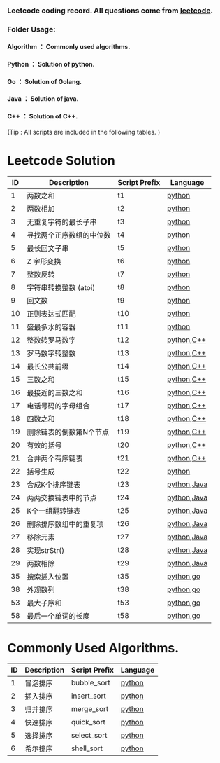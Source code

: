 ### Leetcode coding record. All questions come from [leetcode](https://leetcode-cn.com).

### Folder Usage:

#### Algorithm ： Commonly used algorithms.
#### Python ： Solution of python.
#### Go ： Solution of Golang.
#### Java ： Solution of java.
#### C++ ： Solution of C++.
(Tip : All scripts are included in the following tables. )

Leetcode Solution
=================

| ID | Description | Script Prefix | Language |
|---| ----- | -------- | -------- |
|1| 两数之和 | t1 | [python](./Python/t1.py)|
|2| 两数相加 | t2 | [python](./Python/t2.py)|
|3| 无重复字符的最长子串 | t3 | [python](./Python/t3.py)|
|4| 寻找两个正序数组的中位数 | t4 | [python](./Python/t4.py)|
|5| 最长回文子串 | t5 | [python](./Python/t5.py)|
|6| Z 字形变换 | t6 | [python](./Python/t6.py)|
|7| 整数反转 | t7 | [python](./Python/t7.py)|
|8| 字符串转换整数 (atoi) | t8 | [python](./Python/t8.py)|
|9| 回文数 | t9 | [python](./Python/t9.py)|
|10| 正则表达式匹配 | t10 | [python](./Python/t10.py)|
|11| 盛最多水的容器 | t11 | [python](./Python/t11.py)|
|12| 整数转罗马数字 | t12 | [python](./Python/t12.py),[C++](./C++/t12.cpp)|
|13| 罗马数字转整数 | t13 | [python](./Python/t13.py),[C++](./C++/t13.cpp)|
|14| 最长公共前缀 | t14 | [python](./Python/t14.py),[C++](./C++/t14.cpp)|
|15| 三数之和 | t15 | [python](./Python/t15.py),[C++](./C++/t15.cpp)|
|16| 最接近的三数之和 | t16 | [python](./Python/t16.py),[C++](./C++/t16.cpp)|
|17| 电话号码的字母组合 | t17 | [python](./Python/t17.py),[C++](./C++/t17.cpp)|
|18| 四数之和 | t18 | [python](./Python/t18.py),[C++](./C++/t18.cpp)|
|19| 删除链表的倒数第N个节点 | t19 | [python](./Python/t19.py),[C++](./C++/t19.cpp)|
|20| 有效的括号 | t20 | [python](./Python/t20.py),[C++](./C++/t20.cpp)|
|21| 合并两个有序链表 | t21 | [python](./Python/t21.py),[C++](./C++/t21.cpp)|
|22| 括号生成 | t22 | [python](./Python/t22.py)|
|23| 合成K个排序链表 | t23 | [python](./Python/t23.py),[Java](./Java/t23.java)|
|24| 两两交换链表中的节点   | t24 | [python](./Python/t24.py),[Java](./Java/t24.java)|
|25| K个一组翻转链表   | t25 | [python](./Python/t25.py),[Java](./Java/t25.java)|
|26| 删除排序数组中的重复项   | t26 | [python](./Python/t26.py),[Java](./Java/t26.java)|
|27| 移除元素   | t27 | [python](./Python/t27.py),[Java](./Java/t27.java)|
|28| 实现strStr()   | t28 | [python](./Python/t28.py),[Java](./Java/t28.java)|
|29| 两数相除   | t29 | [python](./Python/t29.py),[Java](./Java/t29.java)|
|35| 搜索插入位置   | t35 | [python](./Python/t35.py),[go](./Go/t35.go)|
|38| 外观数列   | t38 | [python](./Python/t38.py),[go](./Go/t38.go)|
|53| 最大子序和   | t53 | [python](./Python/t53.py),[go](./Go/t53.go)|
|58| 最后一个单词的长度   | t58 | [python](./Python/t58.py),[go](./Go/t58.go)|


Commonly Used Algorithms.
=========================

| ID | Description | Script Prefix | Language |
|---| ----- | -------- | -------- |
|1| 冒泡排序 | bubble_sort | [python](./Algorithm/bubble_sort.py)|
|2| 插入排序 | insert_sort | [python](./Algorithm/insert_sort.py)|
|3| 归并排序 | merge_sort | [python](./Algorithm/merge_sort.py)|
|4| 快速排序 | quick_sort | [python](./Algorithm/quick_sort.py)|
|5| 选择排序 | select_sort | [python](./Algorithm/select_sort.py)|
|6| 希尔排序 | shell_sort | [python](./Algorithm/shell_sort.py)|
